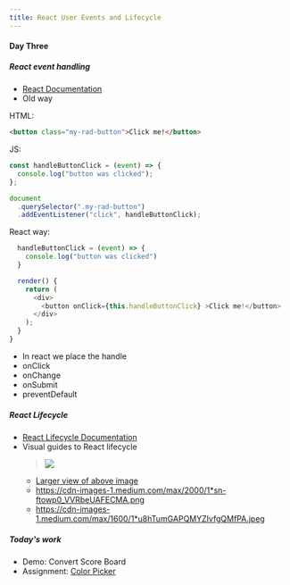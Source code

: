 ```yaml
---
title: React User Events and Lifecycle
---
```


#### Day Three

##### React event handling

- [React Documentation](https://reactjs.org/docs/handling-events.html)
- Old way

HTML:

```html
<button class="my-rad-button">Click me!</button>
```

JS:

```javascript
const handleButtonClick = (event) => {
  console.log("button was clicked");
};

document
  .querySelector(".my-rad-button")
  .addEventListener("click", handleButtonClick);
```

React way:

```javascript
  handleButtonClick = (event) => {
    console.log("button was clicked")
  }

  render() {
    return (
      <div>
        <button onClick={this.handleButtonClick} >Click me!</button>
      </div>
    );
  }
}
```

- In react we place the handle
- onClick
- onChange
- onSubmit
- preventDefault

##### React Lifecycle

- [React Lifecycle Documentation](https://reactjs.org/docs/state-and-lifecycle.html)
- Visual guides to React lifecycle
  > ![](https://pbs.twimg.com/media/DZ-97vzW4AAbcZj.jpg:small)
  - [Larger view of above image](https://pbs.twimg.com/media/DZ-97vzW4AAbcZj.jpg:large)
  - https://cdn-images-1.medium.com/max/2000/1*sn-ftowp0_VVRbeUAFECMA.png
  - https://cdn-images-1.medium.com/max/1600/1*u8hTumGAPQMYZIvfgQMfPA.jpeg

##### Today's work

- Demo: Convert Score Board
- Assignment:
  [Color Picker](/handbook/curriculum/front-end/react-i/assignments/color-picker)
